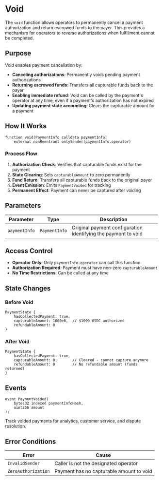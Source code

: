 # Void

The `void` function allows operators to permanently cancel a payment authorization and return escrowed funds to the payer. This provides a mechanism for operators to reverse authorizations when fulfillment cannot be completed.

## Purpose

Void enables payment cancellation by:
- **Canceling authorizations**: Permanently voids pending payment authorizations
- **Returning escrowed funds**: Transfers all capturable funds back to the payer
- **Enabling immediate refund**: Void can be called by the payment's operator at any time, even if a payment's authorization has not expired
- **Updating payment state accounting**: Clears the capturable amount for a payment

## How It Works

```solidity
function void(PaymentInfo calldata paymentInfo) 
    external nonReentrant onlySender(paymentInfo.operator)
```

### Process Flow
1. **Authorization Check**: Verifies that capturable funds exist for the payment
2. **State Clearing**: Sets `capturableAmount` to zero permanently
3. **Fund Return**: Transfers all capturable funds back to the original payer
4. **Event Emission**: Emits `PaymentVoided` for tracking
5. **Permanent Effect**: Payment can never be captured after voiding


## Parameters

| Parameter | Type | Description |
|-----------|------|-------------|
| `paymentInfo` | `PaymentInfo` | Original payment configuration identifying the payment to void |

## Access Control

- **Operator Only**: Only `paymentInfo.operator` can call this function
- **Authorization Required**: Payment must have non-zero `capturableAmount`
- **No Time Restrictions**: Can be called at any time

## State Changes

### Before Void
```
PaymentState {
    hasCollectedPayment: true,
    capturableAmount: 1000e6,  // $1000 USDC authorized
    refundableAmount: 0
}
```

### After Void
```
PaymentState {
    hasCollectedPayment: true,
    capturableAmount: 0,       // Cleared - cannot capture anymore
    refundableAmount: 0        // No refundable amount (funds returned)
}
```

## Events

```solidity
event PaymentVoided(
    bytes32 indexed paymentInfoHash,
    uint256 amount
);
```

Track voided payments for analytics, customer service, and dispute resolution.

## Error Conditions

| Error | Cause |
|-------|--------|
| `InvalidSender` | Caller is not the designated operator |
| `ZeroAuthorization` | Payment has no capturable amount to void |
